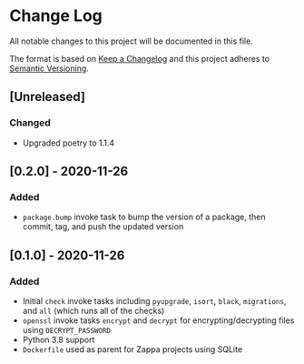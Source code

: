 # Change Log
All notable changes to this project will be documented in this file.

The format is based on [Keep a Changelog](http://keepachangelog.com/)
and this project adheres to [Semantic Versioning](http://semver.org/).

## [Unreleased]

### Changed
- Upgraded poetry to 1.1.4

## [0.2.0] - 2020-11-26

### Added
- `package.bump` invoke task to bump the version of a package, then commit, tag, and push the updated version

## [0.1.0] - 2020-11-26

### Added
- Initial `check` invoke tasks including `pyupgrade`, `isort`, `black`, `migrations`, and `all` (which runs all of the checks)
- `openssl` invoke tasks `encrypt` and `decrypt` for encrypting/decrypting files using `DECRYPT_PASSWORD`
- Python 3.8 support
- `Dockerfile` used as parent for Zappa projects using SQLite
